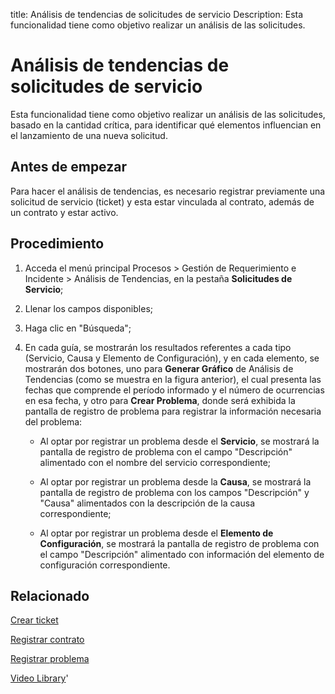 title: Análisis de tendencias de solicitudes de servicio
Description: Esta funcionalidad tiene como objetivo realizar un análisis de las solicitudes. 
# Análisis de tendencias de solicitudes de servicio

Esta funcionalidad tiene como objetivo realizar un análisis de las solicitudes, basado en la cantidad crítica, para identificar qué elementos influencian en el lanzamiento de una nueva solicitud.

Antes de empezar
----------------

Para hacer el análisis de tendencias, es necesario registrar previamente una
solicitud de servicio (ticket) y esta estar vinculada al contrato, además de un
contrato y estar activo.

Procedimiento
-------------

1.  Acceda el menú principal Procesos \> Gestión de Requerimiento e Incidente \>
    Análisis de Tendencias, en la pestaña **Solicitudes de Servicio**;

2.  Llenar los campos disponibles;

3.  Haga clic en "Búsqueda";

4.  En cada guía, se mostrarán los resultados referentes a cada tipo (Servicio,
    Causa y Elemento de Configuración), y en cada elemento, se mostrarán dos
    botones, uno para **Generar Gráfico** de Análisis de Tendencias (como se
    muestra en la figura anterior), el cual presenta las fechas que comprende el
    período informado y el número de ocurrencias en esa fecha, y otro para
    **Crear Problema**, donde será exhibida la pantalla de registro de problema
    para registrar la información necesaria del problema:

     -   Al optar por registrar un problema desde el **Servicio**, se mostrará la
       pantalla de registro de problema con el campo "Descripción" alimentado con
       el nombre del servicio correspondiente;

     -   Al optar por registrar un problema desde la **Causa**, se mostrará la
       pantalla de registro de problema con los campos "Descripción" y "Causa"
       alimentados con la descripción de la causa correspondiente;

     -   Al optar por registrar un problema desde el **Elemento de Configuración**,
       se mostrará la pantalla de registro de problema con el campo "Descripción"
       alimentado con información del elemento de configuración correspondiente.

Relacionado
-----------

[Crear ticket](/es-es/citsmart-platform-9/processes/tickets/use/create-ticket.html)

[Registrar contrato](/es-es/citsmart-platform-9/additional-features/contract-management/use/register-contract.html)

[Registrar problema](/es-es/citsmart-platform-9/processes/problem/use/register-problem.html)

<i class='fa fa-youtube-play  fa-2x' style='color:#97ce17;vertical-align: middle;'> </i> [Video Library](https://www.youtube.com/playlist?list=PLB5qK2uzf2ROfIFL9F-3s-gomHNzudBEy)'

<!-- !!! tip "About"

    <b>Product/Version:</b> CITSmart | 8.00 &nbsp;&nbsp;
    <b>Updated:</b>01/25/2019 - Larissa Lourenço
